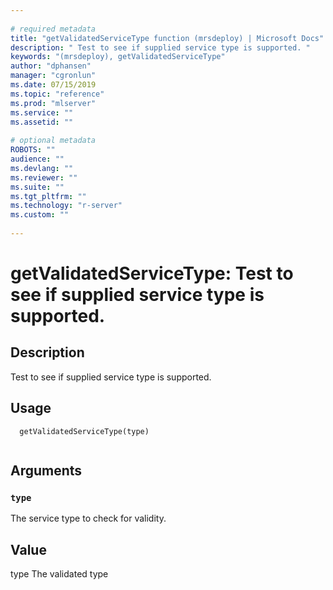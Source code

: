 ```yaml
--- 
 
# required metadata 
title: "getValidatedServiceType function (mrsdeploy) | Microsoft Docs" 
description: " Test to see if supplied service type is supported. " 
keywords: "(mrsdeploy), getValidatedServiceType" 
author: "dphansen" 
manager: "cgronlun" 
ms.date: 07/15/2019
ms.topic: "reference" 
ms.prod: "mlserver"  
ms.service: "" 
ms.assetid: "" 
 
# optional metadata 
ROBOTS: "" 
audience: "" 
ms.devlang: "" 
ms.reviewer: "" 
ms.suite: "" 
ms.tgt_pltfrm: "" 
ms.technology: "r-server" 
ms.custom: "" 
 
--- 
```

 
 
 
 
 # getValidatedServiceType: Test to see if supplied service type is supported. 
 ## Description
 
Test to see if supplied service type is supported.
 
 
 ## Usage

```   
  getValidatedServiceType(type)
 
```
 
 ## Arguments

   
  
 ### `type`
 The service type to check for validity. 
  
 
 
 ## Value
 
type The validated type
 
